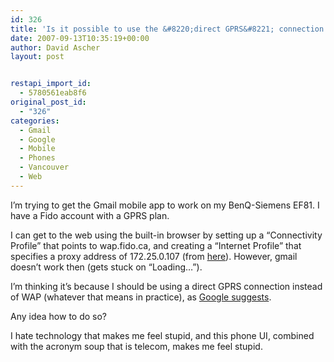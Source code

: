 ```yaml
---
id: 326
title: 'Is it possible to use the &#8220;direct GPRS&#8221; connection to talk to the net on Fido.ca?'
date: 2007-09-13T10:35:19+00:00
author: David Ascher
layout: post


restapi_import_id:
  - 5780561eab8f6
original_post_id:
  - "326"
categories:
  - Gmail
  - Google
  - Mobile
  - Phones
  - Vancouver
  - Web
---
```

I&#8217;m trying to get the Gmail mobile app to work on my BenQ-Siemens EF81. I have a Fido account with a GPRS plan.

I can get to the web using the built-in browser by setting up a &#8220;Connectivity Profile&#8221; that points to wap.fido.ca, and creating a &#8220;Internet Profile&#8221; that specifies a proxy address of 172.25.0.107 (from [here](http://www.ehmac.ca/ipod-itunes-iphone-apple-tv/55329-edge-networking-not-working.html)). However, gmail doesn&#8217;t work then (gets stuck on &#8220;Loading&#8230;&#8221;).

I&#8217;m thinking it&#8217;s because I should be using a direct GPRS connection instead of WAP (whatever that means in practice), as [Google suggests](http://mail.google.com/support/bin/answer.py?answer=52876&topic=10070).

Any idea how to do so?

I hate technology that makes me feel stupid, and this phone UI, combined with the acronym soup that is telecom, makes me feel stupid.